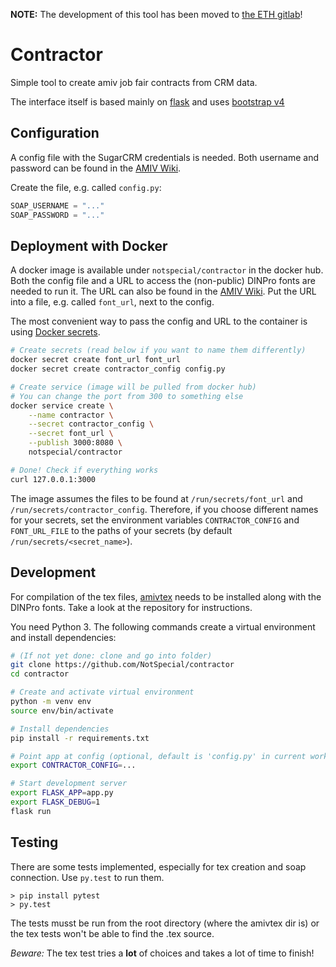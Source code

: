 **NOTE:** The development of this tool has been moved to [the ETH gitlab](https://gitlab.ethz.ch/amiv/kontakt/contractor)!

# Contractor

Simple tool to create amiv job fair contracts from CRM data.

The interface itself is based mainly on [flask](flask.pocoo.org) and uses 
[bootstrap v4](v4-alpha.getbootstrap.com)

## Configuration

A config file with the SugarCRM
credentials is needed. Both username and password can be found in the
[AMIV Wiki](https://intern.amiv.ethz.ch/wiki/SugarCRM#SOAP).

Create the file, e.g. called `config.py`:

```python
SOAP_USERNAME = "..."
SOAP_PASSWORD = "..."
```

## Deployment with Docker

A docker image is available under `notspecial/contractor` in the docker hub.
Both the config file and a URL to access the (non-public) DINPro
fonts are needed to run it. The URL can also be found in the
[AMIV Wiki](https://wiki.amiv.ethz.ch/Corporate_Design#DINPro).
Put the URL into a file, e.g. called `font_url`, next to the config.

The most convenient way to pass the config and URL to the container is
using [Docker secrets](https://docs.docker.com/engine/swarm/secrets/#read-more-about-docker-secret-commands).

```bash
# Create secrets (read below if you want to name them differently)
docker secret create font_url font_url
docker secret create contractor_config config.py

# Create service (image will be pulled from docker hub)
# You can change the port from 300 to something else
docker service create \
    --name contractor \
    --secret contractor_config \
    --secret font_url \
    --publish 3000:8080 \
    notspecial/contractor

# Done! Check if everything works
curl 127.0.0.1:3000
```

The image assumes the files to be found at `/run/secrets/font_url` and
`/run/secrets/contractor_config`. Therefore, if you choose different
names for your secrets, set the environment
variables `CONTRACTOR_CONFIG` and `FONT_URL_FILE`
to the paths of your secrets (by default `/run/secrets/<secret_name>`).

## Development

For compilation of the tex files,
[amivtex](https://github.com/NotSpecial/amivtex) needs to be installed along
with the DINPro fonts. Take a look at the repository for instructions.

You need Python 3. The following commands create a virtual environment and
install dependencies:

```bash
# (If not yet done: clone and go into folder)
git clone https://github.com/NotSpecial/contractor
cd contractor

# Create and activate virtual environment
python -m venv env
source env/bin/activate

# Install dependencies
pip install -r requirements.txt

# Point app at config (optional, default is 'config.py' in current working dir)
export CONTRACTOR_CONFIG=...

# Start development server
export FLASK_APP=app.py
export FLASK_DEBUG=1
flask run
```

## Testing

There are some tests implemented, especially for tex creation and soap
connection. Use `py.test` to run them.

```
> pip install pytest
> py.test
```

The tests musst be run from the root directory (where the amivtex dir is) or 
the tex tests won't be able to find the .tex source.

*Beware:* The tex test tries a **lot** of choices and takes a lot of time to
finish!
